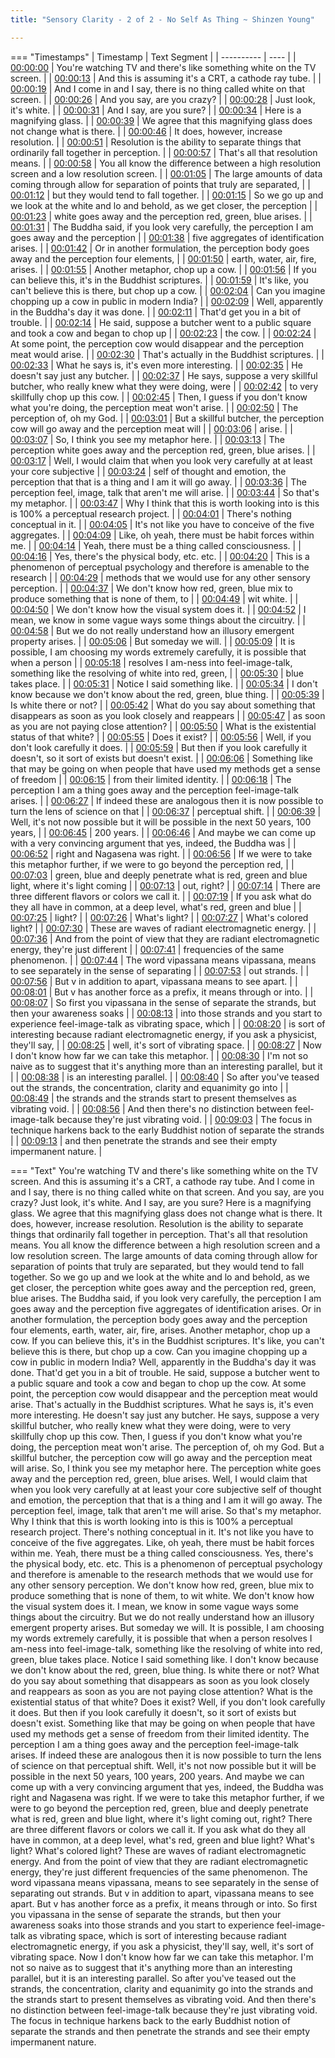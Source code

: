 ```yaml
---
title: "Sensory Clarity - 2 of 2 - No Self As Thing ~ Shinzen Young"

---
```

=== "Timestamps"
    | Timestamp | Text Segment |
    | ---------- | ----  |
    | [00:00:00](https://www.youtube.com/watch?v=MB96tQi_08s&t=0) |  You're watching TV and there's like something white on the TV screen. |
    | [00:00:13](https://www.youtube.com/watch?v=MB96tQi_08s&t=13) |  And this is assuming it's a CRT, a cathode ray tube. |
    | [00:00:19](https://www.youtube.com/watch?v=MB96tQi_08s&t=19) |  And I come in and I say, there is no thing called white on that screen. |
    | [00:00:26](https://www.youtube.com/watch?v=MB96tQi_08s&t=26) |  And you say, are you crazy? |
    | [00:00:28](https://www.youtube.com/watch?v=MB96tQi_08s&t=28) |  Just look, it's white. |
    | [00:00:31](https://www.youtube.com/watch?v=MB96tQi_08s&t=31) |  And I say, are you sure? |
    | [00:00:34](https://www.youtube.com/watch?v=MB96tQi_08s&t=34) |  Here is a magnifying glass. |
    | [00:00:39](https://www.youtube.com/watch?v=MB96tQi_08s&t=39) |  We agree that this magnifying glass does not change what is there. |
    | [00:00:46](https://www.youtube.com/watch?v=MB96tQi_08s&t=46) |  It does, however, increase resolution. |
    | [00:00:51](https://www.youtube.com/watch?v=MB96tQi_08s&t=51) |  Resolution is the ability to separate things that ordinarily fall together in perception. |
    | [00:00:57](https://www.youtube.com/watch?v=MB96tQi_08s&t=57) |  That's all that resolution means. |
    | [00:00:58](https://www.youtube.com/watch?v=MB96tQi_08s&t=58) |  You all know the difference between a high resolution screen and a low resolution screen. |
    | [00:01:05](https://www.youtube.com/watch?v=MB96tQi_08s&t=65) |  The large amounts of data coming through allow for separation of points that truly are separated, |
    | [00:01:12](https://www.youtube.com/watch?v=MB96tQi_08s&t=72) |  but they would tend to fall together. |
    | [00:01:15](https://www.youtube.com/watch?v=MB96tQi_08s&t=75) |  So we go up and we look at the white and lo and behold, as we get closer, the perception |
    | [00:01:23](https://www.youtube.com/watch?v=MB96tQi_08s&t=83) |  white goes away and the perception red, green, blue arises. |
    | [00:01:31](https://www.youtube.com/watch?v=MB96tQi_08s&t=91) |  The Buddha said, if you look very carefully, the perception I am goes away and the perception |
    | [00:01:38](https://www.youtube.com/watch?v=MB96tQi_08s&t=98) |  five aggregates of identification arises. |
    | [00:01:42](https://www.youtube.com/watch?v=MB96tQi_08s&t=102) |  Or in another formulation, the perception body goes away and the perception four elements, |
    | [00:01:50](https://www.youtube.com/watch?v=MB96tQi_08s&t=110) |  earth, water, air, fire, arises. |
    | [00:01:55](https://www.youtube.com/watch?v=MB96tQi_08s&t=115) |  Another metaphor, chop up a cow. |
    | [00:01:56](https://www.youtube.com/watch?v=MB96tQi_08s&t=116) |  If you can believe this, it's in the Buddhist scriptures. |
    | [00:01:59](https://www.youtube.com/watch?v=MB96tQi_08s&t=119) |  It's like, you can't believe this is there, but chop up a cow. |
    | [00:02:04](https://www.youtube.com/watch?v=MB96tQi_08s&t=124) |  Can you imagine chopping up a cow in public in modern India? |
    | [00:02:09](https://www.youtube.com/watch?v=MB96tQi_08s&t=129) |  Well, apparently in the Buddha's day it was done. |
    | [00:02:11](https://www.youtube.com/watch?v=MB96tQi_08s&t=131) |  That'd get you in a bit of trouble. |
    | [00:02:14](https://www.youtube.com/watch?v=MB96tQi_08s&t=134) |  He said, suppose a butcher went to a public square and took a cow and began to chop up |
    | [00:02:23](https://www.youtube.com/watch?v=MB96tQi_08s&t=143) |  the cow. |
    | [00:02:24](https://www.youtube.com/watch?v=MB96tQi_08s&t=144) |  At some point, the perception cow would disappear and the perception meat would arise. |
    | [00:02:30](https://www.youtube.com/watch?v=MB96tQi_08s&t=150) |  That's actually in the Buddhist scriptures. |
    | [00:02:33](https://www.youtube.com/watch?v=MB96tQi_08s&t=153) |  What he says is, it's even more interesting. |
    | [00:02:35](https://www.youtube.com/watch?v=MB96tQi_08s&t=155) |  He doesn't say just any butcher. |
    | [00:02:37](https://www.youtube.com/watch?v=MB96tQi_08s&t=157) |  He says, suppose a very skillful butcher, who really knew what they were doing, were |
    | [00:02:42](https://www.youtube.com/watch?v=MB96tQi_08s&t=162) |  to very skillfully chop up this cow. |
    | [00:02:45](https://www.youtube.com/watch?v=MB96tQi_08s&t=165) |  Then, I guess if you don't know what you're doing, the perception meat won't arise. |
    | [00:02:50](https://www.youtube.com/watch?v=MB96tQi_08s&t=170) |  The perception of, oh my God. |
    | [00:03:01](https://www.youtube.com/watch?v=MB96tQi_08s&t=181) |  But a skillful butcher, the perception cow will go away and the perception meat will |
    | [00:03:06](https://www.youtube.com/watch?v=MB96tQi_08s&t=186) |  arise. |
    | [00:03:07](https://www.youtube.com/watch?v=MB96tQi_08s&t=187) |  So, I think you see my metaphor here. |
    | [00:03:13](https://www.youtube.com/watch?v=MB96tQi_08s&t=193) |  The perception white goes away and the perception red, green, blue arises. |
    | [00:03:17](https://www.youtube.com/watch?v=MB96tQi_08s&t=197) |  Well, I would claim that when you look very carefully at at least your core subjective |
    | [00:03:24](https://www.youtube.com/watch?v=MB96tQi_08s&t=204) |  self of thought and emotion, the perception that that is a thing and I am it will go away. |
    | [00:03:36](https://www.youtube.com/watch?v=MB96tQi_08s&t=216) |  The perception feel, image, talk that aren't me will arise. |
    | [00:03:44](https://www.youtube.com/watch?v=MB96tQi_08s&t=224) |  So that's my metaphor. |
    | [00:03:47](https://www.youtube.com/watch?v=MB96tQi_08s&t=227) |  Why I think that this is worth looking into is this is 100% a perceptual research project. |
    | [00:04:01](https://www.youtube.com/watch?v=MB96tQi_08s&t=241) |  There's nothing conceptual in it. |
    | [00:04:05](https://www.youtube.com/watch?v=MB96tQi_08s&t=245) |  It's not like you have to conceive of the five aggregates. |
    | [00:04:09](https://www.youtube.com/watch?v=MB96tQi_08s&t=249) |  Like, oh yeah, there must be habit forces within me. |
    | [00:04:14](https://www.youtube.com/watch?v=MB96tQi_08s&t=254) |  Yeah, there must be a thing called consciousness. |
    | [00:04:16](https://www.youtube.com/watch?v=MB96tQi_08s&t=256) |  Yes, there's the physical body, etc. etc. |
    | [00:04:20](https://www.youtube.com/watch?v=MB96tQi_08s&t=260) |  This is a phenomenon of perceptual psychology and therefore is amenable to the research |
    | [00:04:29](https://www.youtube.com/watch?v=MB96tQi_08s&t=269) |  methods that we would use for any other sensory perception. |
    | [00:04:37](https://www.youtube.com/watch?v=MB96tQi_08s&t=277) |  We don't know how red, green, blue mix to produce something that is none of them, to |
    | [00:04:49](https://www.youtube.com/watch?v=MB96tQi_08s&t=289) |  wit white. |
    | [00:04:50](https://www.youtube.com/watch?v=MB96tQi_08s&t=290) |  We don't know how the visual system does it. |
    | [00:04:52](https://www.youtube.com/watch?v=MB96tQi_08s&t=292) |  I mean, we know in some vague ways some things about the circuitry. |
    | [00:04:58](https://www.youtube.com/watch?v=MB96tQi_08s&t=298) |  But we do not really understand how an illusory emergent property arises. |
    | [00:05:06](https://www.youtube.com/watch?v=MB96tQi_08s&t=306) |  But someday we will. |
    | [00:05:09](https://www.youtube.com/watch?v=MB96tQi_08s&t=309) |  It is possible, I am choosing my words extremely carefully, it is possible that when a person |
    | [00:05:18](https://www.youtube.com/watch?v=MB96tQi_08s&t=318) |  resolves I am-ness into feel-image-talk, something like the resolving of white into red, green, |
    | [00:05:30](https://www.youtube.com/watch?v=MB96tQi_08s&t=330) |  blue takes place. |
    | [00:05:31](https://www.youtube.com/watch?v=MB96tQi_08s&t=331) |  Notice I said something like. |
    | [00:05:34](https://www.youtube.com/watch?v=MB96tQi_08s&t=334) |  I don't know because we don't know about the red, green, blue thing. |
    | [00:05:39](https://www.youtube.com/watch?v=MB96tQi_08s&t=339) |  Is white there or not? |
    | [00:05:42](https://www.youtube.com/watch?v=MB96tQi_08s&t=342) |  What do you say about something that disappears as soon as you look closely and reappears |
    | [00:05:47](https://www.youtube.com/watch?v=MB96tQi_08s&t=347) |  as soon as you are not paying close attention? |
    | [00:05:50](https://www.youtube.com/watch?v=MB96tQi_08s&t=350) |  What is the existential status of that white? |
    | [00:05:55](https://www.youtube.com/watch?v=MB96tQi_08s&t=355) |  Does it exist? |
    | [00:05:56](https://www.youtube.com/watch?v=MB96tQi_08s&t=356) |  Well, if you don't look carefully it does. |
    | [00:05:59](https://www.youtube.com/watch?v=MB96tQi_08s&t=359) |  But then if you look carefully it doesn't, so it sort of exists but doesn't exist. |
    | [00:06:06](https://www.youtube.com/watch?v=MB96tQi_08s&t=366) |  Something like that may be going on when people that have used my methods get a sense of freedom |
    | [00:06:15](https://www.youtube.com/watch?v=MB96tQi_08s&t=375) |  from their limited identity. |
    | [00:06:18](https://www.youtube.com/watch?v=MB96tQi_08s&t=378) |  The perception I am a thing goes away and the perception feel-image-talk arises. |
    | [00:06:27](https://www.youtube.com/watch?v=MB96tQi_08s&t=387) |  If indeed these are analogous then it is now possible to turn the lens of science on that |
    | [00:06:37](https://www.youtube.com/watch?v=MB96tQi_08s&t=397) |  perceptual shift. |
    | [00:06:39](https://www.youtube.com/watch?v=MB96tQi_08s&t=399) |  Well, it's not now possible but it will be possible in the next 50 years, 100 years, |
    | [00:06:45](https://www.youtube.com/watch?v=MB96tQi_08s&t=405) |  200 years. |
    | [00:06:46](https://www.youtube.com/watch?v=MB96tQi_08s&t=406) |  And maybe we can come up with a very convincing argument that yes, indeed, the Buddha was |
    | [00:06:52](https://www.youtube.com/watch?v=MB96tQi_08s&t=412) |  right and Nagasena was right. |
    | [00:06:56](https://www.youtube.com/watch?v=MB96tQi_08s&t=416) |  If we were to take this metaphor further, if we were to go beyond the perception red, |
    | [00:07:03](https://www.youtube.com/watch?v=MB96tQi_08s&t=423) |  green, blue and deeply penetrate what is red, green and blue light, where it's light coming |
    | [00:07:13](https://www.youtube.com/watch?v=MB96tQi_08s&t=433) |  out, right? |
    | [00:07:14](https://www.youtube.com/watch?v=MB96tQi_08s&t=434) |  There are three different flavors or colors we call it. |
    | [00:07:19](https://www.youtube.com/watch?v=MB96tQi_08s&t=439) |  If you ask what do they all have in common, at a deep level, what's red, green and blue |
    | [00:07:25](https://www.youtube.com/watch?v=MB96tQi_08s&t=445) |  light? |
    | [00:07:26](https://www.youtube.com/watch?v=MB96tQi_08s&t=446) |  What's light? |
    | [00:07:27](https://www.youtube.com/watch?v=MB96tQi_08s&t=447) |  What's colored light? |
    | [00:07:30](https://www.youtube.com/watch?v=MB96tQi_08s&t=450) |  These are waves of radiant electromagnetic energy. |
    | [00:07:36](https://www.youtube.com/watch?v=MB96tQi_08s&t=456) |  And from the point of view that they are radiant electromagnetic energy, they're just different |
    | [00:07:41](https://www.youtube.com/watch?v=MB96tQi_08s&t=461) |  frequencies of the same phenomenon. |
    | [00:07:44](https://www.youtube.com/watch?v=MB96tQi_08s&t=464) |  The word vipassana means vipassana, means to see separately in the sense of separating |
    | [00:07:53](https://www.youtube.com/watch?v=MB96tQi_08s&t=473) |  out strands. |
    | [00:07:56](https://www.youtube.com/watch?v=MB96tQi_08s&t=476) |  But v in addition to apart, vipassana means to see apart. |
    | [00:08:01](https://www.youtube.com/watch?v=MB96tQi_08s&t=481) |  But v has another force as a prefix, it means through or into. |
    | [00:08:07](https://www.youtube.com/watch?v=MB96tQi_08s&t=487) |  So first you vipassana in the sense of separate the strands, but then your awareness soaks |
    | [00:08:13](https://www.youtube.com/watch?v=MB96tQi_08s&t=493) |  into those strands and you start to experience feel-image-talk as vibrating space, which |
    | [00:08:20](https://www.youtube.com/watch?v=MB96tQi_08s&t=500) |  is sort of interesting because radiant electromagnetic energy, if you ask a physicist, they'll say, |
    | [00:08:25](https://www.youtube.com/watch?v=MB96tQi_08s&t=505) |  well, it's sort of vibrating space. |
    | [00:08:27](https://www.youtube.com/watch?v=MB96tQi_08s&t=507) |  Now I don't know how far we can take this metaphor. |
    | [00:08:30](https://www.youtube.com/watch?v=MB96tQi_08s&t=510) |  I'm not so naive as to suggest that it's anything more than an interesting parallel, but it |
    | [00:08:38](https://www.youtube.com/watch?v=MB96tQi_08s&t=518) |  is an interesting parallel. |
    | [00:08:40](https://www.youtube.com/watch?v=MB96tQi_08s&t=520) |  So after you've teased out the strands, the concentration, clarity and equanimity go into |
    | [00:08:49](https://www.youtube.com/watch?v=MB96tQi_08s&t=529) |  the strands and the strands start to present themselves as vibrating void. |
    | [00:08:56](https://www.youtube.com/watch?v=MB96tQi_08s&t=536) |  And then there's no distinction between feel-image-talk because they're just vibrating void. |
    | [00:09:03](https://www.youtube.com/watch?v=MB96tQi_08s&t=543) |  The focus in technique harkens back to the early Buddhist notion of separate the strands |
    | [00:09:13](https://www.youtube.com/watch?v=MB96tQi_08s&t=553) |  and then penetrate the strands and see their empty impermanent nature. |

=== "Text"
     You're watching TV and there's like something white on the TV screen. And this is assuming it's a CRT, a cathode ray tube. And I come in and I say, there is no thing called white on that screen. And you say, are you crazy? Just look, it's white. And I say, are you sure? Here is a magnifying glass. We agree that this magnifying glass does not change what is there. It does, however, increase resolution. Resolution is the ability to separate things that ordinarily fall together in perception. That's all that resolution means. You all know the difference between a high resolution screen and a low resolution screen. The large amounts of data coming through allow for separation of points that truly are separated, but they would tend to fall together. So we go up and we look at the white and lo and behold, as we get closer, the perception white goes away and the perception red, green, blue arises. The Buddha said, if you look very carefully, the perception I am goes away and the perception five aggregates of identification arises. Or in another formulation, the perception body goes away and the perception four elements, earth, water, air, fire, arises. Another metaphor, chop up a cow. If you can believe this, it's in the Buddhist scriptures. It's like, you can't believe this is there, but chop up a cow. Can you imagine chopping up a cow in public in modern India? Well, apparently in the Buddha's day it was done. That'd get you in a bit of trouble. He said, suppose a butcher went to a public square and took a cow and began to chop up the cow. At some point, the perception cow would disappear and the perception meat would arise. That's actually in the Buddhist scriptures. What he says is, it's even more interesting. He doesn't say just any butcher. He says, suppose a very skillful butcher, who really knew what they were doing, were to very skillfully chop up this cow. Then, I guess if you don't know what you're doing, the perception meat won't arise. The perception of, oh my God. But a skillful butcher, the perception cow will go away and the perception meat will arise. So, I think you see my metaphor here. The perception white goes away and the perception red, green, blue arises. Well, I would claim that when you look very carefully at at least your core subjective self of thought and emotion, the perception that that is a thing and I am it will go away. The perception feel, image, talk that aren't me will arise. So that's my metaphor. Why I think that this is worth looking into is this is 100% a perceptual research project. There's nothing conceptual in it. It's not like you have to conceive of the five aggregates. Like, oh yeah, there must be habit forces within me. Yeah, there must be a thing called consciousness. Yes, there's the physical body, etc. etc. This is a phenomenon of perceptual psychology and therefore is amenable to the research methods that we would use for any other sensory perception. We don't know how red, green, blue mix to produce something that is none of them, to wit white. We don't know how the visual system does it. I mean, we know in some vague ways some things about the circuitry. But we do not really understand how an illusory emergent property arises. But someday we will. It is possible, I am choosing my words extremely carefully, it is possible that when a person resolves I am-ness into feel-image-talk, something like the resolving of white into red, green, blue takes place. Notice I said something like. I don't know because we don't know about the red, green, blue thing. Is white there or not? What do you say about something that disappears as soon as you look closely and reappears as soon as you are not paying close attention? What is the existential status of that white? Does it exist? Well, if you don't look carefully it does. But then if you look carefully it doesn't, so it sort of exists but doesn't exist. Something like that may be going on when people that have used my methods get a sense of freedom from their limited identity. The perception I am a thing goes away and the perception feel-image-talk arises. If indeed these are analogous then it is now possible to turn the lens of science on that perceptual shift. Well, it's not now possible but it will be possible in the next 50 years, 100 years, 200 years. And maybe we can come up with a very convincing argument that yes, indeed, the Buddha was right and Nagasena was right. If we were to take this metaphor further, if we were to go beyond the perception red, green, blue and deeply penetrate what is red, green and blue light, where it's light coming out, right? There are three different flavors or colors we call it. If you ask what do they all have in common, at a deep level, what's red, green and blue light? What's light? What's colored light? These are waves of radiant electromagnetic energy. And from the point of view that they are radiant electromagnetic energy, they're just different frequencies of the same phenomenon. The word vipassana means vipassana, means to see separately in the sense of separating out strands. But v in addition to apart, vipassana means to see apart. But v has another force as a prefix, it means through or into. So first you vipassana in the sense of separate the strands, but then your awareness soaks into those strands and you start to experience feel-image-talk as vibrating space, which is sort of interesting because radiant electromagnetic energy, if you ask a physicist, they'll say, well, it's sort of vibrating space. Now I don't know how far we can take this metaphor. I'm not so naive as to suggest that it's anything more than an interesting parallel, but it is an interesting parallel. So after you've teased out the strands, the concentration, clarity and equanimity go into the strands and the strands start to present themselves as vibrating void. And then there's no distinction between feel-image-talk because they're just vibrating void. The focus in technique harkens back to the early Buddhist notion of separate the strands and then penetrate the strands and see their empty impermanent nature.